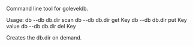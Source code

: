 Command line tool for goleveldb.

Usage:
    db --db db.dir scan
    db --db db.dir get Key
    db --db db.dir put Key value
    db --db db.dir del Key

Creates the db.dir on demand.
